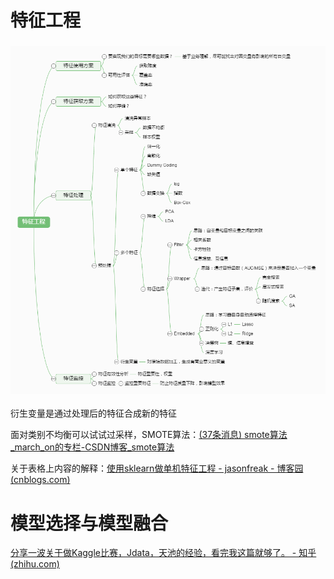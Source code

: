 # 特征工程

### ![feature](assets/比赛套路/feature.jpg)

衍生变量是通过处理后的特征合成新的特征

面对类别不均衡可以试试过采样，SMOTE算法：[(37条消息) smote算法_march_on的专栏-CSDN博客_smote算法](https://blog.csdn.net/march_on/article/details/48650237)

关于表格上内容的解释：[使用sklearn做单机特征工程 - jasonfreak - 博客园 (cnblogs.com)](https://www.cnblogs.com/jasonfreak/p/5448385.html)

# 模型选择与模型融合

[分享一波关于做Kaggle比赛，Jdata，天池的经验，看完我这篇就够了。 - 知乎 (zhihu.com)](https://zhuanlan.zhihu.com/p/31230764?utm_source=qq&utm_medium=social&utm_oi=800716886307389440)



